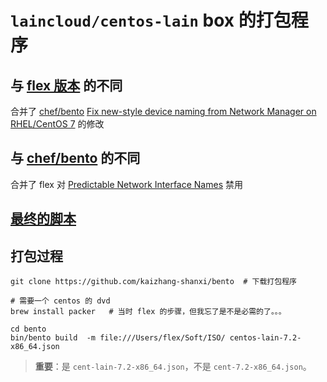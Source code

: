 # `laincloud/centos-lain` box 的打包程序

## 与 [flex 版本](https://github.com/frostynova/bento) 的不同

合并了 [chef/bento](https://github.com/chef/bento) [Fix new-style device
naming from Network Manager on RHEL/CentOS
7](https://github.com/chef/bento/commit/d0c2e56fcc4ec81e152af6c5fbdf1f115f976e95) 的修改

## 与 [chef/bento](https://github.com/chef/bento) 的不同

合并了 flex 对 [Predictable Network Interface
Names](https://www.freedesktop.org/wiki/Software/systemd/PredictableNetworkInterfaceNames/) 禁用

## [最终的脚本](https://github.com/kaizhang-shanxi/bento/blob/master/scripts/centos/cleanup-lain.sh)

## 打包过程

```
git clone https://github.com/kaizhang-shanxi/bento  # 下载打包程序

# 需要一个 centos 的 dvd
brew install packer   # 当时 flex 的步骤，但我忘了是不是必需的了。。。

cd bento
bin/bento build  -m file:///Users/flex/Soft/ISO/ centos-lain-7.2-x86_64.json
```

> **重要**：是 `cent-lain-7.2-x86_64.json`，不是 `cent-7.2-x86_64.json`。
